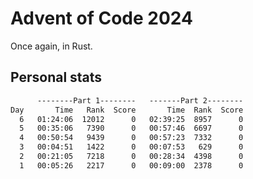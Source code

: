 # Advent of Code 2024

Once again, in Rust.

## Personal stats

```txt
      --------Part 1--------   -------Part 2--------
Day       Time   Rank  Score       Time  Rank  Score
  6   01:24:06  12012      0   02:39:25  8957      0
  5   00:35:06   7390      0   00:57:46  6697      0
  4   00:50:54   9439      0   00:57:23  7332      0
  3   00:04:51   1422      0   00:07:53   629      0
  2   00:21:05   7218      0   00:28:34  4398      0
  1   00:05:26   2217      0   00:09:00  2378      0
```
